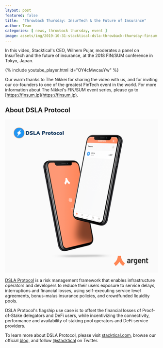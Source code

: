 ```yaml
---
layout: post
featured: false
title:  "Throwback Thursday: InsurTech & the Future of Insurance"
author: Team
categories: [ news, throwback thursday, event ]
image: assets/img/2019-10-31-stacktical-dsla-throwback-thursday-finsum-2018-tokyo.jpg
---
```


In this video, Stacktical's CEO, Wilhem Pujar, moderates a panel on InsurTech and the future of insurance, at the 2018 FIN/SUM conference in Tokyo, Japan. 

{% include youtube_player.html id="OY4cMwcauYw" %}

Our warm thanks to The Nikkei for sharing the video with us, and for inviting our co-founders to one of the greatest FinTech event in the world. For more information about The Nikkei's FIN/SUM event series, please go to [https://finsum.jp](https://finsum.jp).

## About DSLA Protocol

[![DSLA Token, now on Argent wallet](/assets/img/2020-08-26-dsla-token-available-on-Argent-keyless-wallet-screenshot.jpg)](https://stacktical.com)

[DSLA Protocol](https://stacktical.com) is a risk management framework that enables infrastructure operators and developers to reduce their users exposure to service delays, interruptions and financial losses, using self-executing service level agreements, bonus-malus insurance policies, and crowdfunded liquidity pools.

DSLA Protocol's flagship use case is to offset the financial losses of Proof-of-Stake delegators and DeFi users, while incentivizing the connectivity, performance and availability of staking pool operators and DeFi service providers.

To learn more about DSLA Protocol, please visit [stacktical.com](https://stacktical.com), browse our official [blog](https://blog.stacktical.com), and follow [@stacktical](https://twitter.com/Stacktical) on Twitter.